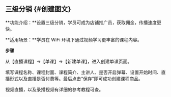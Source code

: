 ## 三级分销 {#创建图文}

**功能介绍：**设置三级分销，学员可成为店铺推广员，获取佣金，传播速度更快。

**适用场景：**学员在 WiFi 环境下通过视频学习更丰富的课程内容。

**步骤**

从【直播课程】→【单课】→【新建单课】，进入创建单课页面。

填写课程名称、课程封面、课程简介、主讲人、是否开启弹幕、设置开始时间、直播形式以及直播是否付费等。最后点击“保存”即可成功创建课程商品。

视频直播，以及录播视频有详细的参考教程可查。

